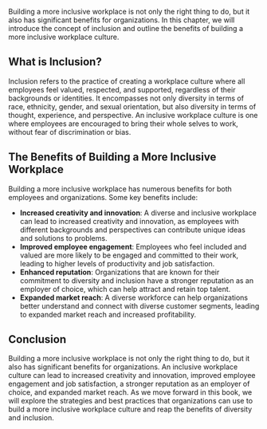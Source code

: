 
Building a more inclusive workplace is not only the right thing to do, but it also has significant benefits for organizations. In this chapter, we will introduce the concept of inclusion and outline the benefits of building a more inclusive workplace culture.

What is Inclusion?
------------------

Inclusion refers to the practice of creating a workplace culture where all employees feel valued, respected, and supported, regardless of their backgrounds or identities. It encompasses not only diversity in terms of race, ethnicity, gender, and sexual orientation, but also diversity in terms of thought, experience, and perspective. An inclusive workplace culture is one where employees are encouraged to bring their whole selves to work, without fear of discrimination or bias.

The Benefits of Building a More Inclusive Workplace
---------------------------------------------------

Building a more inclusive workplace has numerous benefits for both employees and organizations. Some key benefits include:

* **Increased creativity and innovation**: A diverse and inclusive workplace can lead to increased creativity and innovation, as employees with different backgrounds and perspectives can contribute unique ideas and solutions to problems.
* **Improved employee engagement**: Employees who feel included and valued are more likely to be engaged and committed to their work, leading to higher levels of productivity and job satisfaction.
* **Enhanced reputation**: Organizations that are known for their commitment to diversity and inclusion have a stronger reputation as an employer of choice, which can help attract and retain top talent.
* **Expanded market reach**: A diverse workforce can help organizations better understand and connect with diverse customer segments, leading to expanded market reach and increased profitability.

Conclusion
----------

Building a more inclusive workplace is not only the right thing to do, but it also has significant benefits for organizations. An inclusive workplace culture can lead to increased creativity and innovation, improved employee engagement and job satisfaction, a stronger reputation as an employer of choice, and expanded market reach. As we move forward in this book, we will explore the strategies and best practices that organizations can use to build a more inclusive workplace culture and reap the benefits of diversity and inclusion.
